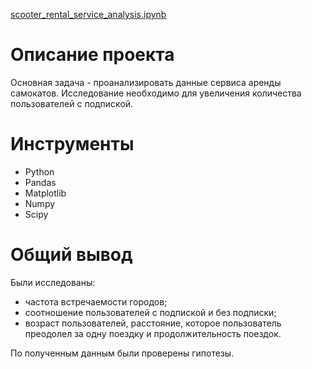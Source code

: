 [scooter_rental_service_analysis.ipynb](https://github.com/thmndswpr/data-analyst-projects/blob/main/scooter-rental-service/scooter_rental_service_analysis.ipynb)
# Описание проекта
Основная задача - проанализировать данные сервиса аренды самокатов. Исследование необходимо для увеличения количества пользователей с подпиской.

#  Инструменты
* Python
* Pandas
* Matplotlib
* Numpy
* Scipy
  
# Общий вывод
Были исследованы:
* частота встречаемости городов;
* cоотношение пользователей с подпиской и без подписки;
* возраст пользователей, расстояние, которое пользователь преодолел за одну поездку и продолжительность поездок.

По полученным данным были проверены гипотезы. 
